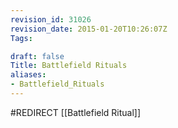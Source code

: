 ```yaml
---
revision_id: 31026
revision_date: 2015-01-20T10:26:07Z
Tags:

draft: false
Title: Battlefield Rituals
aliases:
- Battlefield_Rituals
---
```

#REDIRECT [[Battlefield Ritual]]